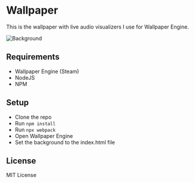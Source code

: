 # Wallpaper

This is the wallpaper with live audio visualizers I use for Wallpaper Engine.

![Background](assets/showcase.png)

## Requirements

- Wallpaper Engine (Steam)
- NodeJS
- NPM

## Setup

- Clone the repo
- Run `npm install`
- Run `npx webpack`
- Open Wallpaper Engine
- Set the background to the index.html file

## License

MIT License